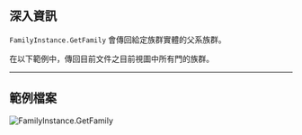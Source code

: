 ## 深入資訊
`FamilyInstance.GetFamily` 會傳回給定族群實體的父系族群。

在以下範例中，傳回目前文件之目前視圖中所有門的族群。
___
## 範例檔案

![FamilyInstance.GetFamily](./Revit.Elements.FamilyInstance.GetFamily_img.jpg)
